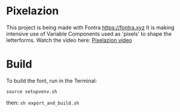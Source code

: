 # Pixelazion

This project is being made with Fontra https://fontra.xyz
It is making intensive use of Variable Components used as 'pixels' to shape the letterforms.
Watch the video here: [Pixelazion video](https://github.com/BlackFoundryCom/pixelazion/blob/main/documentation/Pixelazion.mp4)

# Build

To build the font, run in the Terminal:

`source setupvenv.sh`

then:
`sh export_and_build.sh`
